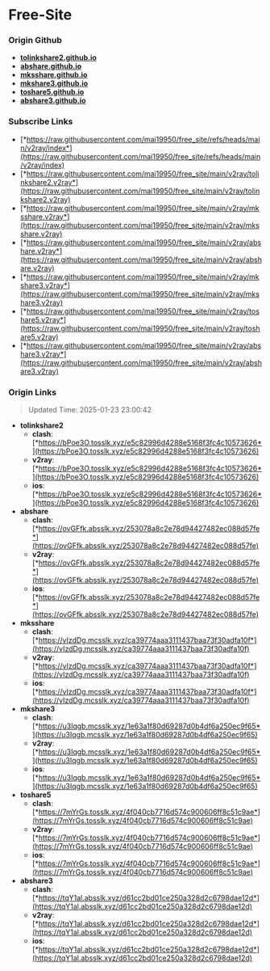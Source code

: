 # Free-Site

### Origin Github

- [**tolinkshare2.github.io**](https://github.com/tolinkshare2/tolinkshare2.github.io)
- [**abshare.github.io**](https://github.com/abshare/abshare.github.io)
- [**mksshare.github.io**](https://github.com/mksshare/mksshare.github.io)
- [**mkshare3.github.io**](https://github.com/mkshare3/mkshare3.github.io)
- [**toshare5.github.io**](https://github.com/toshare5/toshare5.github.io)
- [**abshare3.github.io**](https://github.com/abshare3/abshare3.github.io)

### Subscribe Links

- [*https://raw.githubusercontent.com/mai19950/free_site/refs/heads/main/v2ray/index*](https://raw.githubusercontent.com/mai19950/free_site/refs/heads/main/v2ray/index)
- [*https://raw.githubusercontent.com/mai19950/free_site/main/v2ray/tolinkshare2.v2ray*](https://raw.githubusercontent.com/mai19950/free_site/main/v2ray/tolinkshare2.v2ray)
- [*https://raw.githubusercontent.com/mai19950/free_site/main/v2ray/mksshare.v2ray*](https://raw.githubusercontent.com/mai19950/free_site/main/v2ray/mksshare.v2ray)
- [*https://raw.githubusercontent.com/mai19950/free_site/main/v2ray/abshare.v2ray*](https://raw.githubusercontent.com/mai19950/free_site/main/v2ray/abshare.v2ray)
- [*https://raw.githubusercontent.com/mai19950/free_site/main/v2ray/mkshare3.v2ray*](https://raw.githubusercontent.com/mai19950/free_site/main/v2ray/mkshare3.v2ray)
- [*https://raw.githubusercontent.com/mai19950/free_site/main/v2ray/toshare5.v2ray*](https://raw.githubusercontent.com/mai19950/free_site/main/v2ray/toshare5.v2ray)
- [*https://raw.githubusercontent.com/mai19950/free_site/main/v2ray/abshare3.v2ray*](https://raw.githubusercontent.com/mai19950/free_site/main/v2ray/abshare3.v2ray)

### Origin Links

> Updated Time: 2025-01-23 23:00:42

- **tolinkshare2**
  - **clash**: [*https://bPoe3O.tosslk.xyz/e5c82996d4288e5168f3fc4c10573626*](https://bPoe3O.tosslk.xyz/e5c82996d4288e5168f3fc4c10573626)
  - **v2ray**: [*https://bPoe3O.tosslk.xyz/e5c82996d4288e5168f3fc4c10573626*](https://bPoe3O.tosslk.xyz/e5c82996d4288e5168f3fc4c10573626)
  - **ios**: [*https://bPoe3O.tosslk.xyz/e5c82996d4288e5168f3fc4c10573626*](https://bPoe3O.tosslk.xyz/e5c82996d4288e5168f3fc4c10573626)
- **abshare**
  - **clash**: [*https://ovGFfk.absslk.xyz/253078a8c2e78d94427482ec088d57fe*](https://ovGFfk.absslk.xyz/253078a8c2e78d94427482ec088d57fe)
  - **v2ray**: [*https://ovGFfk.absslk.xyz/253078a8c2e78d94427482ec088d57fe*](https://ovGFfk.absslk.xyz/253078a8c2e78d94427482ec088d57fe)
  - **ios**: [*https://ovGFfk.absslk.xyz/253078a8c2e78d94427482ec088d57fe*](https://ovGFfk.absslk.xyz/253078a8c2e78d94427482ec088d57fe)
- **mksshare**
  - **clash**: [*https://vIzdDg.mcsslk.xyz/ca39774aaa3111437baa73f30adfa10f*](https://vIzdDg.mcsslk.xyz/ca39774aaa3111437baa73f30adfa10f)
  - **v2ray**: [*https://vIzdDg.mcsslk.xyz/ca39774aaa3111437baa73f30adfa10f*](https://vIzdDg.mcsslk.xyz/ca39774aaa3111437baa73f30adfa10f)
  - **ios**: [*https://vIzdDg.mcsslk.xyz/ca39774aaa3111437baa73f30adfa10f*](https://vIzdDg.mcsslk.xyz/ca39774aaa3111437baa73f30adfa10f)
- **mkshare3**
  - **clash**: [*https://u3Iqgb.mcsslk.xyz/1e63a1f80d69287d0b4df6a250ec9f65*](https://u3Iqgb.mcsslk.xyz/1e63a1f80d69287d0b4df6a250ec9f65)
  - **v2ray**: [*https://u3Iqgb.mcsslk.xyz/1e63a1f80d69287d0b4df6a250ec9f65*](https://u3Iqgb.mcsslk.xyz/1e63a1f80d69287d0b4df6a250ec9f65)
  - **ios**: [*https://u3Iqgb.mcsslk.xyz/1e63a1f80d69287d0b4df6a250ec9f65*](https://u3Iqgb.mcsslk.xyz/1e63a1f80d69287d0b4df6a250ec9f65)
- **toshare5**
  - **clash**: [*https://7mYrGs.tosslk.xyz/4f040cb7716d574c900606ff8c51c9ae*](https://7mYrGs.tosslk.xyz/4f040cb7716d574c900606ff8c51c9ae)
  - **v2ray**: [*https://7mYrGs.tosslk.xyz/4f040cb7716d574c900606ff8c51c9ae*](https://7mYrGs.tosslk.xyz/4f040cb7716d574c900606ff8c51c9ae)
  - **ios**: [*https://7mYrGs.tosslk.xyz/4f040cb7716d574c900606ff8c51c9ae*](https://7mYrGs.tosslk.xyz/4f040cb7716d574c900606ff8c51c9ae)
- **abshare3**
  - **clash**: [*https://tqY1al.absslk.xyz/d61cc2bd01ce250a328d2c6798dae12d*](https://tqY1al.absslk.xyz/d61cc2bd01ce250a328d2c6798dae12d)
  - **v2ray**: [*https://tqY1al.absslk.xyz/d61cc2bd01ce250a328d2c6798dae12d*](https://tqY1al.absslk.xyz/d61cc2bd01ce250a328d2c6798dae12d)
  - **ios**: [*https://tqY1al.absslk.xyz/d61cc2bd01ce250a328d2c6798dae12d*](https://tqY1al.absslk.xyz/d61cc2bd01ce250a328d2c6798dae12d)
